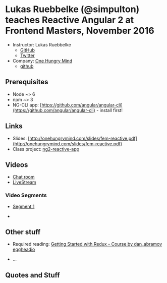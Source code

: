 # Lukas Ruebbelke (@simpulton) teaches Reactive Angular 2 at Frontend Masters, November 2016

* Instructor: Lukas Ruebbelke
  * [GitHub](https://github.com/simpulton)
  * [Twitter](https://twitter.com/simpulton)
* Company: [One Hungry Mind](http://onehungrymind.com)
  * [github](https://github.com/onehungrymind/)

## Prerequisites

* Node ~> 6
* npm ~> 3
* NG-CLI app: [https://github.com/angular/angular-cli](https://github.com/angular/angular-cli) - install first!

## Links

* Slides: [http://onehungrymind.com/slides/fem-reactive.pdf](http://onehungrymind.com/slides/fem-reactive.pdf)
* Class project: [ng2-reactive-app](https://github.com/onehungrymind/ng2-reactive-app)

## Videos

* [Chat room](https://frontendmasters.com/live-event/reactive-angular-2-stable-live/)
* [LiveStream](https://livestream.com/accounts/4894689/events/6613494)

### Video Segments

* [Segment 1](https://livestream.com/accounts/4894689/events/6613494/videos/141432641)

* []()



## Other stuff

* Required reading: [Getting Started with Redux - Course by dan_abramov eggheadio](https://egghead.io/courses/getting-started-with-redux)

* ...

## Quotes and Stuff
